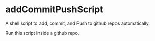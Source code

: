 # addCommitPushScript
A shell script to add, commit, and Push to github repos automatically.

Run this script inside a github repo.
